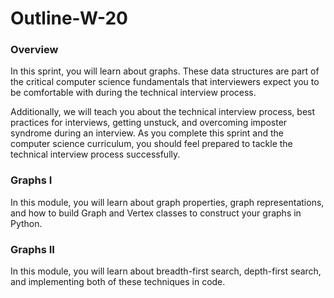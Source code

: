 # Outline-W-20

### Overview <span id="overview"></span>

In this sprint, you will learn about graphs. These data structures are part of the critical computer science fundamentals that interviewers expect you to be comfortable with during the technical interview process.

Additionally, we will teach you about the technical interview process, best practices for interviews, getting unstuck, and overcoming imposter syndrome during an interview. As you complete this sprint and the computer science curriculum, you should feel prepared to tackle the technical interview process successfully.

### Graphs I <span id="graphs-i"></span>

In this module, you will learn about graph properties, graph representations, and how to build Graph and Vertex classes to construct your graphs in Python.

### Graphs II <span id="graphs-ii"></span>

In this module, you will learn about breadth-first search, depth-first search, and implementing both of these techniques in code.
